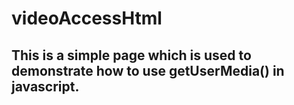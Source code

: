 # videoAccessHtml

## This is a simple page which is used to demonstrate how to use getUserMedia() in javascript.
